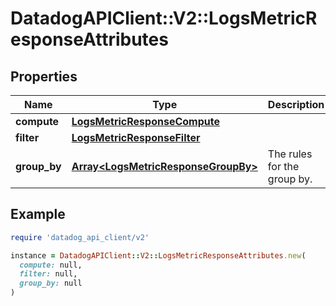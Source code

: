 # DatadogAPIClient::V2::LogsMetricResponseAttributes

## Properties

| Name         | Type                                                                       | Description                 | Notes      |
| ------------ | -------------------------------------------------------------------------- | --------------------------- | ---------- |
| **compute**  | [**LogsMetricResponseCompute**](LogsMetricResponseCompute.md)              |                             | [optional] |
| **filter**   | [**LogsMetricResponseFilter**](LogsMetricResponseFilter.md)                |                             | [optional] |
| **group_by** | [**Array&lt;LogsMetricResponseGroupBy&gt;**](LogsMetricResponseGroupBy.md) | The rules for the group by. | [optional] |

## Example

```ruby
require 'datadog_api_client/v2'

instance = DatadogAPIClient::V2::LogsMetricResponseAttributes.new(
  compute: null,
  filter: null,
  group_by: null
)
```
